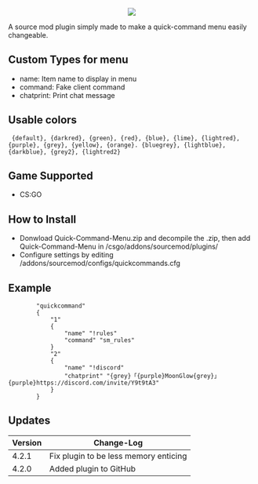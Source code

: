 <p align="center">
  <a href="https://github.com/DenverCoder1/readme-typing-svg"><img src="https://readme-typing-svg.herokuapp.com?size=21&color=F7E7E5&background=F8000000&lines=Quick+Command+Menu&center=true&width=500&height=50"></a>
   </p>
A source mod plugin simply made to make a quick-command menu easily changeable.

## Custom Types for menu
- name: Item name to display in menu
- command: Fake client command
- chatprint: Print chat message

## Usable colors
``` {default}, {darkred}, {green}, {red}, {blue}, {lime}, {lightred}, {purple}, {grey}, {yellow}, {orange}. {bluegrey}, {lightblue}, {darkblue}, {grey2}, {lightred2}```

## Game Supported
- CS:GO

## How to Install
- Donwload Quick-Command-Menu.zip and decompile the .zip, then add Quick-Command-Menu in /csgo/addons/sourcemod/plugins/
- Configure settings by editing /addons/sourcemod/configs/quickcommands.cfg

## Example
```
		"quickcommand"
		{
			"1"
			{
				"name" "!rules"
				"command" "sm_rules"
			}
			"2"
			{
				"name" "!discord"
				"chatprint" "{grey}「{purple}MoonGlow{grey}」 {purple}https://discord.com/invite/Y9t9tA3"
			}
		}
```
## Updates

| Version | Change-Log          |
| ------- | ------------------ |
| 4.2.1   | Fix plugin to be less memory enticing|
| 4.2.0   | Added plugin to GitHub|

